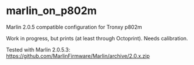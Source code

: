 # marlin_on_p802m
Marlin 2.0.5 compatible configuration for Tronxy p802m

Work in progress, but prints (at least through Octoprint). Needs calibration.

Tested with Marlin 2.0.5.3: https://github.com/MarlinFirmware/Marlin/archive/2.0.x.zip
